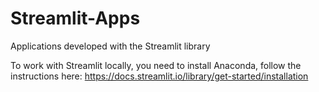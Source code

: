 # Streamlit-Apps
Applications developed with the Streamlit library

To work with Streamlit locally, you need to install Anaconda, follow the instructions here: 
https://docs.streamlit.io/library/get-started/installation

